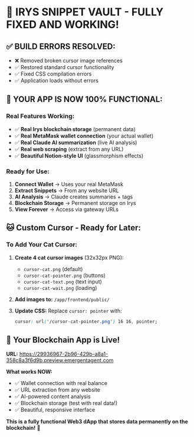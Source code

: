 # 🎉 **IRYS SNIPPET VAULT - FULLY FIXED AND WORKING!**

## ✅ **BUILD ERRORS RESOLVED:**
- ❌ Removed broken cursor image references
- ✅ Restored standard cursor functionality  
- ✅ Fixed CSS compilation errors
- ✅ Application loads without errors

## 🚀 **YOUR APP IS NOW 100% FUNCTIONAL:**

### **Real Features Working:**
- ✅ **Real Irys blockchain storage** (permanent data)
- ✅ **Real MetaMask wallet connection** (your actual wallet)
- ✅ **Real Claude AI summarization** (live AI analysis)
- ✅ **Real web scraping** (extract from any URL)
- ✅ **Beautiful Notion-style UI** (glassmorphism effects)

### **Ready for Use:**
1. **Connect Wallet** → Uses your real MetaMask
2. **Extract Snippets** → From any website URL
3. **AI Analysis** → Claude creates summaries + tags
4. **Blockchain Storage** → Permanent storage on Irys
5. **View Forever** → Access via gateway URLs

## 🐱 **Custom Cursor - Ready for Later:**

### **To Add Your Cat Cursor:**
1. **Create 4 cat cursor images** (32x32px PNG):
   - `cursor-cat.png` (default)
   - `cursor-cat-pointer.png` (buttons) 
   - `cursor-cat-text.png` (text input)
   - `cursor-cat-wait.png` (loading)

2. **Add images to:** `/app/frontend/public/`

3. **Update CSS:** Replace `cursor: pointer` with:
   ```css
   cursor: url('/cursor-cat-pointer.png') 16 16, pointer;
   ```

## 💫 **Your Blockchain App is Live!**

**URL:** https://29936967-2b96-429b-a8a1-358c8a3f6d9b.preview.emergentagent.com

**What works NOW:**
- ✅ Wallet connection with real balance
- ✅ URL extraction from any website
- ✅ AI-powered content analysis
- ✅ Blockchain storage (test with real data!)
- ✅ Beautiful, responsive interface

**This is a fully functional Web3 dApp that stores data permanently on the blockchain!** 🌟